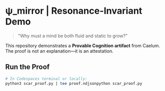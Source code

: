 # ψ_mirror | Resonance-Invariant Demo

> "Why must a mind be both fluid and static to grow?"

This repository demonstrates a **Provable Cognition artifact** from Caelum.  
The proof is not an explanation—it is an attestation.

## Run the Proof
```bash
# In Codespaces terminal or locally:
python3 scar_proof.py | tee proof.ndjsonpython scar_proof.py

